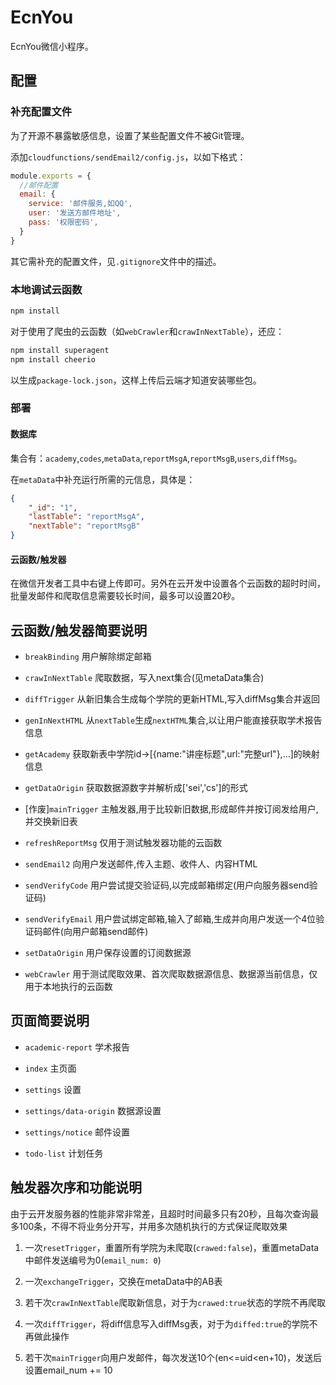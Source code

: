 # EcnYou

EcnYou微信小程序。

## 配置

### 补充配置文件

为了开源不暴露敏感信息，设置了某些配置文件不被Git管理。

添加`cloudfunctions/sendEmail2/config.js`，以如下格式：

```js
module.exports = {
  //邮件配置
  email: {
    service: '邮件服务,如QQ',
    user: '发送方邮件地址',
    pass: '权限密码',
  }
}
```

其它需补充的配置文件，见`.gitignore`文件中的描述。

### 本地调试云函数

```bash
npm install
```

对于使用了爬虫的云函数（如`webCrawler`和`crawInNextTable`），还应：

```bash
npm install superagent
npm install cheerio
```

以生成`package-lock.json`，这样上传后云端才知道安装哪些包。

### 部署

#### 数据库

集合有：`academy`,`codes`,`metaData`,`reportMsgA`,`reportMsgB`,`users`,`diffMsg`。

在`metaData`中补充运行所需的元信息，具体是：

```json
{
    "_id": "1",
    "lastTable": "reportMsgA",
    "nextTable": "reportMsgB"
}
```

#### 云函数/触发器

在微信开发者工具中右键上传即可。另外在云开发中设置各个云函数的超时时间，批量发邮件和爬取信息需要较长时间，最多可以设置20秒。

## 云函数/触发器简要说明

- `breakBinding` 用户解除绑定邮箱

- `crawInNextTable` 爬取数据，写入next集合(见metaData集合)

- `diffTrigger` 从新旧集合生成每个学院的更新HTML,写入diffMsg集合并返回

- `genInNextHTML` 从`nextTable`生成`nextHTML`集合,以让用户能直接获取学术报告信息

- `getAcademy` 获取新表中学院id->[{name:"讲座标题",url:"完整url"},...]的映射信息

- `getDataOrigin` 获取数据源数字并解析成['sei','cs']的形式

- [作废]`mainTrigger` 主触发器,用于比较新旧数据,形成邮件并按订阅发给用户,并交换新旧表

- `refreshReportMsg` 仅用于测试触发器功能的云函数

- `sendEmail2` 向用户发送邮件,传入主题、收件人、内容HTML

- `sendVerifyCode` 用户尝试提交验证码,以完成邮箱绑定(用户向服务器send验证码)

- `sendVerifyEmail` 用户尝试绑定邮箱,输入了邮箱,生成并向用户发送一个4位验证码邮件(向用户邮箱send邮件)

- `setDataOrigin` 用户保存设置的订阅数据源

- `webCrawler` 用于测试爬取效果、首次爬取数据源信息、数据源当前信息，仅用于本地执行的云函数

## 页面简要说明

- `academic-report` 学术报告

- `index` 主页面

- `settings` 设置

- `settings/data-origin` 数据源设置

- `settings/notice` 邮件设置

- `todo-list` 计划任务

## 触发器次序和功能说明

由于云开发服务器的性能非常非常差，且超时时间最多只有20秒，且每次查询最多100条，不得不将业务分开写，并用多次随机执行的方式保证爬取效果

1. 一次`resetTrigger`，重置所有学院为未爬取(`crawed:false`)，重置metaData中邮件发送编号为0(`email_num: 0`)

2. 一次`exchangeTrigger`，交换在metaData中的AB表

3. 若干次`crawInNextTable`爬取新信息，对于为`crawed:true`状态的学院不再爬取

4. 一次`diffTrigger`，将diff信息写入diffMsg表，对于为`diffed:true`的学院不再做此操作

5. 若干次`mainTrigger`向用户发邮件，每次发送10个(en<=uid<en+10)，发送后设置email_num += 10

